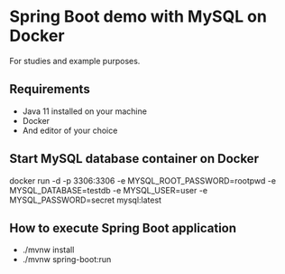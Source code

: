 # Spring Boot demo with MySQL on Docker

For studies and example purposes.

## Requirements
 - Java 11 installed on your machine
 - Docker
 - And editor of your choice


## Start MySQL database container on Docker
docker run -d -p 3306:3306 -e MYSQL_ROOT_PASSWORD=rootpwd -e MYSQL_DATABASE=testdb -e MYSQL_USER=user -e MYSQL_PASSWORD=secret mysql:latest

## How to execute Spring Boot application
 - ./mvnw install
 - ./mvnw spring-boot:run